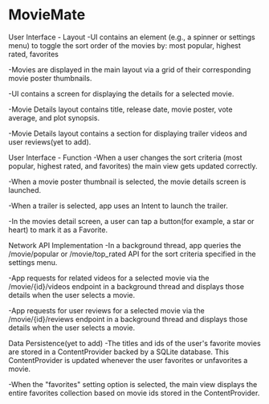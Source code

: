 # MovieMate

User Interface - Layout
-UI contains an element (e.g., a spinner or settings menu) to toggle the sort order of the movies by: most popular, highest rated, favorites

-Movies are displayed in the main layout via a grid of their corresponding movie poster thumbnails.

-UI contains a screen for displaying the details for a selected movie.

-Movie Details layout contains title, release date, movie poster, vote average, and plot synopsis.

-Movie Details layout contains a section for displaying trailer videos and user reviews(yet to add).

User Interface - Function
-When a user changes the sort criteria (most popular, highest rated, and favorites) the main view gets updated correctly.

-When a movie poster thumbnail is selected, the movie details screen is launched.

-When a trailer is selected, app uses an Intent to launch the trailer.

-In the movies detail screen, a user can tap a button(for example, a star or heart) to mark it as a Favorite.

Network API Implementation
-In a background thread, app queries the /movie/popular or /movie/top_rated API for the sort criteria specified in the settings menu.

-App requests for related videos for a selected movie via the /movie/{id}/videos endpoint in a background thread and displays those details when the user selects a movie.

-App requests for user reviews for a selected movie via the /movie/{id}/reviews endpoint in a background thread and displays those details when the user selects a movie.

Data Persistence(yet to add)
-The titles and ids of the user's favorite movies are stored in a ContentProvider backed by a SQLite database. This ContentProvider is updated whenever the user favorites or unfavorites a movie.

-When the "favorites" setting option is selected, the main view displays the entire favorites collection based on movie ids stored in the ContentProvider.

